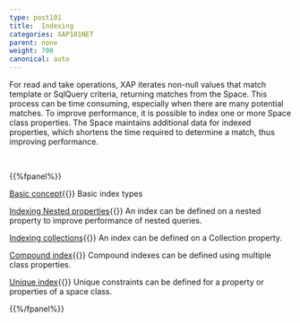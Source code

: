 ```yaml
---
type: post101
title:  Indexing
categories: XAP101NET
parent: none
weight: 700
canonical: auto
---
```



For read and take operations, XAP iterates non-null values that match template or SqlQuery criteria, returning matches from the Space. This process can be time consuming, especially when there are many potential matches. To improve performance, it is possible to index one or more Space class properties. The Space maintains additional data for indexed properties, which shortens the time required to determine a match, thus improving performance.

<br>

{{%fpanel%}}

[Basic concept](./indexing.html){{<wbr>}}
Basic index types

[Indexing Nested properties](./indexing-nested-properties.html){{<wbr>}}
An index can be defined on a nested property to improve performance of nested queries.

[Indexing collections](./indexing-collections.html){{<wbr>}}
An index can be defined on a Collection property.

[Compound index](./indexing-compound.html){{<wbr>}}
Compound indexes can be defined using multiple class properties.

[Unique index](./indexing-unique.html){{<wbr>}}
Unique constraints can be defined for a property or properties of a space class.

{{%/fpanel%}}

